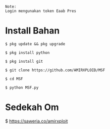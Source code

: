 ```
Note:
Login mengunakan token Eaab Pres
```


# Install Bahan
```
$ pkg update && pkg upgrade

$ pkg install python

$ pkg install git

$ git clone https://github.com/AMIRXPLOID/MSF

$ cd MSF

$ python MSF.py
```

# Sedekah Om
$ https://saweria.co/amirxploit
